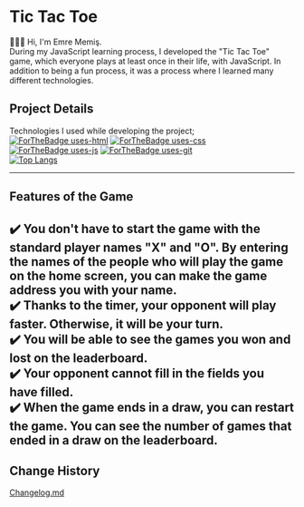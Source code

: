 # **Tic Tac Toe**  
👨🏻‍💻 Hi, I'm Emre Memiş.  
During my JavaScript learning process, I developed the "Tic Tac Toe" game, which everyone plays at least once in their life, with JavaScript. In addition to being a fun process, it was a process where I learned many different technologies.   
##  **Project Details**  
Technologies I used while developing the project;  
[![ForTheBadge uses-html](http://ForTheBadge.com/images/badges/uses-html.svg)](http://ForTheBadge.com) [![ForTheBadge uses-css](http://ForTheBadge.com/images/badges/uses-css.svg)](http://ForTheBadge.com) [![ForTheBadge uses-js](http://ForTheBadge.com/images/badges/uses-js.svg)](http://ForTheBadge.com) [![ForTheBadge uses-git](http://ForTheBadge.com/images/badges/uses-git.svg)](https://GitHub.com/)  
[![Top Langs](https://github-readme-stats.vercel.app/api/top-langs/?username=anuraghazra&layout=compact)](https://github.com/anuraghazra/github-readme-stats)  

---  
## **Features of the Game**   
 ✔️ You don't have to start the game with the standard player names "X" and "O". By entering the names of the people who will play the game on the home screen, you can make the game address you with your name.  
 ✔️ Thanks to the timer, your opponent will play faster. Otherwise, it will be your turn.  
 ✔️ You will be able to see the games you won and lost on the leaderboard.  
 ✔️ Your opponent cannot fill in the fields you have filled.  
 ✔️ When the game ends in a draw, you can restart the game. You can see the number of games that ended in a draw on the leaderboard.  
 --- 
## Change History  
[Changelog.md](https://github.com/dev-EmreMemis/TTT/blob/main/changelog.md)

